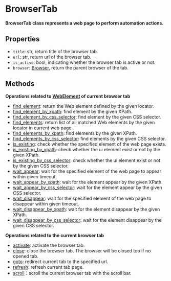 # BrowserTab

**BrowserTab class represents a web page to perform automation actions.**

## Properties
- `title`: str, return title of the browser tab.
- `url`: str, return url of the browser tab.
- `is_active`: bool, indicating whether the browser tab is active or not.
- `browser`: [Browser](./../browser.md), return the parent browser of the tab.

## Methods
**Operations related to [WebElement](./webelement/webelement.md) of current browser tab**
- [find_element](./find_element.md): return the Web element defined by the given locator.  
- [find_element_by_xpath](./find_element_by_xpath.md): find element by the given XPath.  
- [find_element_by_css_selector](./find_element_by_css_selector.md): find element by the given CSS selector.
- [find_elements](./find_elements.md): return list of all matched Web elements by the given locator in current web page.  
- [find_elements_by_xpath](./find_elements_by_xpath.md): find elements by the given XPath.
- [find_elements_by_css_selector](./find_elements_by_css_selector.md): find elements by the given CSS selector.
- [is_existing](./is_existing.md): check whether the specified element of the web page exists.  
- [is_existing_by_xpath](./is_existing_by_xpath.md): check whether the ui element exist or not by the given XPath.
- [is_existing_by_css_selector](./is_existing_by_css_selector.md): check whether the ui element exist or not by the given CSS selector.
- [wait_appear](./wait_appear.md): wait for the specified element of the web page to appear within given timeout.  
- [wait_appear_by_xpath](./wait_appear_by_xpath.md): wait for the element appear by the given XPath.
- [wait_appear_by_css_selector](./wait_appear_by_css_selector.md): wait for the element appear by the given CSS selector.
- [wait_disappear](./wait_disappear.md): wait for the specified element of the web page to disappear within given timeout.  
- [wait_disappear_by_xpath](./wait_disappear_by_xpath.md): wait for the element disappear by the given XPath.
- [wait_disappear_by_css_selector](./wait_disappear_by_css_selector.md): wait for the element disappear by the given CSS selector.

**Operations related to the current browser tab**
- [activate](./activate.md): activate the browser tab.  
- [close](./close.md): close the browser tab. The browser will be closed too if no opened tab.  
- [goto](./goto.md): redirect current tab to the specified url.
- [refresh](./refresh.md): refresh current tab page.  
- [scroll](./scroll.md)：scroll the current browser tab with the scroll bar.
